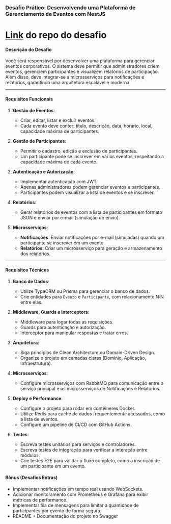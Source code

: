 ### **Desafio Prático: Desenvolvendo uma Plataforma de Gerenciamento de Eventos com NestJS**

# [Link](https://github.com/ren-angel/Plataforma-de-Gerenciamento-de-Eventos) do repo do desafio

#### **Descrição do Desafio**  
Você será responsável por desenvolver uma plataforma para gerenciar eventos corporativos. O sistema deve permitir que administradores criem eventos, gerenciem participantes e visualizem relatórios de participação. Além disso, deve integrar-se a microsserviços para notificações e relatórios, garantindo uma arquitetura escalável e moderna.

---

#### **Requisitos Funcionais**  

1. **Gestão de Eventos**:  
   - Criar, editar, listar e excluir eventos.  
   - Cada evento deve conter: título, descrição, data, horário, local, capacidade máxima de participantes.  

2. **Gestão de Participantes**:  
   - Permitir o cadastro, edição e exclusão de participantes.  
   - Um participante pode se inscrever em vários eventos, respeitando a capacidade máxima de cada evento.  

3. **Autenticação e Autorização**:  
   - Implementar autenticação com JWT.  
   - Apenas administradores podem gerenciar eventos e participantes.  
   - Participantes podem visualizar a lista de eventos e se inscrever.

4. **Relatórios**:  
   - Gerar relatórios de eventos com a lista de participantes em formato JSON e enviar por e-mail (simulação de envio).  

5. **Microsserviços**:  
   - **Notificações**: Enviar notificações por e-mail (simuladas) quando um participante se inscrever em um evento.  
   - **Relatórios**: Criar um microsserviço para geração e armazenamento dos relatórios.

---

#### **Requisitos Técnicos**  

1. **Banco de Dados**:  
   - Utilize TypeORM ou Prisma para gerenciar o banco de dados.  
   - Crie entidades para `Evento` e `Participante`, com relacionamento N:N entre elas.  

2. **Middleware, Guards e Interceptors**:  
   - Middleware para logar todas as requisições.  
   - Guards para autenticação e autorização.  
   - Interceptor para manipular respostas e tratar erros.  

3. **Arquitetura**:  
   - Siga princípios de Clean Architecture ou Domain-Driven Design.  
   - Organize o projeto em camadas claras (Domínio, Aplicação, Infraestrutura).  

4. **Microsserviços**:  
   - Configure microsserviços com RabbitMQ para comunicação entre o serviço principal e os microsserviços de Notificações e Relatórios.  

5. **Deploy e Performance**:  
   - Configure o projeto para rodar em contêineres Docker.  
   - Utilize Redis para cache de dados frequentemente acessados, como a lista de eventos.  
   - Configure um pipeline de CI/CD com GitHub Actions.

6. **Testes**:  
   - Escreva testes unitários para serviços e controladores.  
   - Escreva testes de integração para verificar a interação entre módulos.  
   - Crie testes E2E para validar o fluxo completo, como a inscrição de um participante em um evento.

#### **Bônus (Desafios Extras)**  
- Implementar notificações em tempo real usando WebSockets.  
- Adicionar monitoramento com Prometheus e Grafana para exibir métricas de performance.  
- Implementar fila de mensagens para limitar a quantidade de participantes por evento de forma segura.
- README + Documentação do projeto no Swagger
